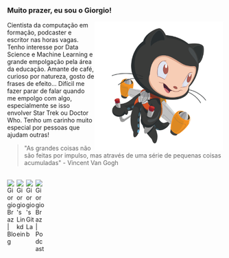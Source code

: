 ### Muito prazer, eu sou o Giorgio!

<!-- <img align="right" alt="Mona" height="300px" width="300px" src="assets/NUX_Octodex.gif" /> -->
<img align="right" alt="Mona" height="300px" width="300px" src="assets/jetpacktocat.png" />

Cientista da computação em formação, podcaster e escritor nas horas vagas. Tenho interesse por Data Science e Machine Learning e grande empolgação pela área da educação. Amante de café, curioso por natureza, gosto de frases de efeito… Difícil me fazer parar de falar quando me empolgo com algo, especialmente se isso envolver Star Trek ou Doctor Who. Tenho um carinho muito especial por pessoas que ajudam outras!

> "As grandes coisas não são feitas por impulso, mas através de uma série de pequenas coisas acumuladas" - Vincent Van Gogh

<br>
<a href="https://giorgiobraz.com/blog">
  <img align="left" alt="Giorgio Braz | Blog" width="22px" src="https://img.icons8.com/material-outlined/24/000000/globe--v2.png" />
</a>
<a href="http://linkedin.com/in/giorgiobraz">
  <img align="left" alt="Giorgio's Linkdein" width="22px" src="https://cdn.jsdelivr.net/npm/simple-icons@5.13.0/icons/linkedin.svg" />
</a>
<a href="https://gitlab.com/giorgiobraz">
  <img align="left" alt="Giorgio's GitLab" width="22px" src="https://cdn.jsdelivr.net/npm/simple-icons@5.13.0/icons/gitlab.svg" />
</a>
<a href="https://anchor.fm/2dev-podcast">
  <img align="left" alt="Giorgio Braz | Podcast" width="22px" src="https://cdn.jsdelivr.net/npm/simple-icons@5.13.0/icons/applepodcasts.svg" />
</a>

